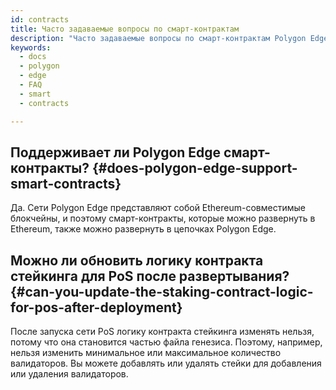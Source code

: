 ```yaml
---
id: contracts
title: Часто задаваемые вопросы по смарт-контрактам
description: "Часто задаваемые вопросы по смарт-контрактам Polygon Edge"
keywords:
  - docs
  - polygon
  - edge
  - FAQ
  - smart
  - contracts

---
```


## Поддерживает ли Polygon Edge смарт-контракты? {#does-polygon-edge-support-smart-contracts}

Да. Сети Polygon Edge представляют собой Ethereum-совместимые блокчейны, и поэтому смарт-контракты, которые можно развернуть в Ethereum, также можно развернуть в цепочках Polygon Edge.

## Можно ли обновить логику контракта стейкинга для PoS после развертывания? {#can-you-update-the-staking-contract-logic-for-pos-after-deployment}

После запуска сети PoS логику контракта стейкинга изменять нельзя, потому что она становится частью файла генезиса. Поэтому, например, нельзя изменить минимальное или максимальное количество валидаторов. Вы можете добавлять или удалять стейки для добавления или удаления валидаторов.



